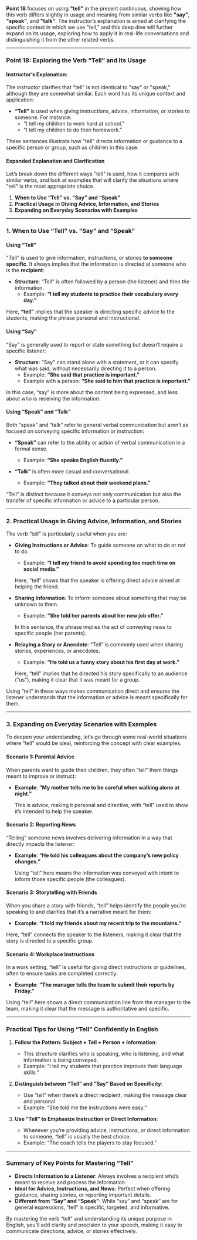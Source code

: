 **Point 18** focuses on using **"tell"** in the present continuous, showing how this verb differs slightly in usage and meaning from similar verbs like **"say"**, **"speak"**, and **"talk"**. The instructor’s explanation is aimed at clarifying the specific context in which we use "tell," and this deep dive will further expand on its usage, exploring how to apply it in real-life conversations and distinguishing it from the other related verbs.

---

### **Point 18: Exploring the Verb “Tell” and Its Usage**

#### **Instructor’s Explanation**:
The instructor clarifies that "tell" is not identical to "say" or "speak," although they are somewhat similar. Each word has its unique context and application:
- **“Tell”** is used when giving instructions, advice, information, or stories to someone. For instance:
   - “I tell my children to work hard at school.”
   - “I tell my children to do their homework.”

These sentences illustrate how "tell" directs information or guidance to a specific person or group, such as children in this case.

#### **Expanded Explanation and Clarification**

Let’s break down the different ways "tell" is used, how it compares with similar verbs, and look at examples that will clarify the situations where "tell" is the most appropriate choice.

1. **When to Use “Tell” vs. “Say” and “Speak”**
2. **Practical Usage in Giving Advice, Information, and Stories**
3. **Expanding on Everyday Scenarios with Examples**

---

### **1. When to Use “Tell” vs. “Say” and “Speak”**

#### **Using “Tell”**
"Tell" is used to give information, instructions, or stories **to someone specific**. It always implies that the information is directed at someone who is the **recipient**:
- **Structure**: “Tell” is often followed by a person (the listener) and then the information.
  - Example: **“I tell my students to practice their vocabulary every day.”**
  
Here, **“tell”** implies that the speaker is directing specific advice to the students, making the phrase personal and instructional.

#### **Using “Say”**
“Say” is generally used to report or state something but doesn’t require a specific listener:
- **Structure**: "Say" can stand alone with a statement, or it can specify what was said, without necessarily directing it to a person.
  - Example: **“She said that practice is important.”**
  - Example with a person: **“She said to him that practice is important.”**

In this case, “say” is more about the content being expressed, and less about who is receiving the information.

#### **Using “Speak” and “Talk”**
Both “speak” and “talk” refer to general verbal communication but aren’t as focused on conveying specific information or instruction:
- **“Speak”** can refer to the ability or action of verbal communication in a formal sense.
  - Example: **“She speaks English fluently.”**

- **“Talk”** is often more casual and conversational.
  - Example: **“They talked about their weekend plans.”**

“Tell” is distinct because it conveys not only communication but also the transfer of specific information or advice to a particular person.

---

### **2. Practical Usage in Giving Advice, Information, and Stories**

The verb “tell” is particularly useful when you are:
- **Giving Instructions or Advice**: To guide someone on what to do or not to do.
  - Example: **“I tell my friend to avoid spending too much time on social media.”**
  
  Here, "tell" shows that the speaker is offering direct advice aimed at helping the friend.

- **Sharing Information**: To inform someone about something that may be unknown to them.
  - Example: **“She told her parents about her new job offer.”**
  
  In this sentence, the phrase implies the act of conveying news to specific people (her parents).

- **Relaying a Story or Anecdote**: “Tell” is commonly used when sharing stories, experiences, or anecdotes.
  - Example: **“He told us a funny story about his first day at work.”**
  
  Here, “tell” implies that he directed his story specifically to an audience (“us”), making it clear that it was meant for a group.

Using “tell” in these ways makes communication direct and ensures the listener understands that the information or advice is meant specifically for them.

---

### **3. Expanding on Everyday Scenarios with Examples**

To deepen your understanding, let’s go through some real-world situations where “tell” would be ideal, reinforcing the concept with clear examples.

#### **Scenario 1: Parental Advice**
When parents want to guide their children, they often “tell” them things meant to improve or instruct:
- **Example**: **“My mother tells me to be careful when walking alone at night.”**
  
  This is advice, making it personal and directive, with “tell” used to show it’s intended to help the speaker.

#### **Scenario 2: Reporting News**
“Telling” someone news involves delivering information in a way that directly impacts the listener:
- **Example**: **“He told his colleagues about the company’s new policy changes.”**
  
  Using “tell” here means the information was conveyed with intent to inform those specific people (the colleagues).

#### **Scenario 3: Storytelling with Friends**
When you share a story with friends, “tell” helps identify the people you’re speaking to and clarifies that it’s a narrative meant for them:
- **Example**: **“I told my friends about my recent trip to the mountains.”**

Here, “tell” connects the speaker to the listeners, making it clear that the story is directed to a specific group.

#### **Scenario 4: Workplace Instructions**
In a work setting, “tell” is useful for giving direct instructions or guidelines, often to ensure tasks are completed correctly:
- **Example**: **“The manager tells the team to submit their reports by Friday.”**

Using “tell” here shows a direct communication line from the manager to the team, making it clear that the message is authoritative and specific.

---

### **Practical Tips for Using “Tell” Confidently in English**

1. **Follow the Pattern: Subject + Tell + Person + Information**:
   - This structure clarifies who is speaking, who is listening, and what information is being conveyed.
   - Example: “I tell my students that practice improves their language skills.”

2. **Distinguish between “Tell” and “Say” Based on Specificity**:
   - Use “tell” when there’s a direct recipient, making the message clear and personal.
   - Example: “She told me the instructions were easy.”

3. **Use “Tell” to Emphasize Instruction or Direct Information**:
   - Whenever you’re providing advice, instructions, or direct information to someone, “tell” is usually the best choice.
   - Example: “The coach tells the players to stay focused.”

---

### **Summary of Key Points for Mastering “Tell”**

- **Directs Information to a Listener**: Always involves a recipient who’s meant to receive and process the information.
- **Ideal for Advice, Instructions, and News**: Perfect when offering guidance, sharing stories, or reporting important details.
- **Different from “Say” and “Speak”**: While “say” and “speak” are for general expressions, “tell” is specific, targeted, and informative.

By mastering the verb “tell” and understanding its unique purpose in English, you’ll add clarity and precision to your speech, making it easy to communicate directions, advice, or stories effectively.